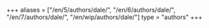 +++
aliases = ["/en/5/authors/dale/", "/en/6/authors/dale/", "/en/7/authors/dale/", "/en/wip/authors/dale/"]
type = "authors"
+++
